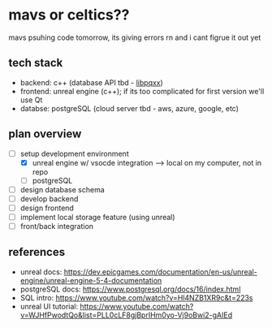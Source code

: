 # mavs or celtics??
mavs
psuhing code tomorrow, its giving errors rn and i cant figrue it out yet

## tech stack
- backend: c++ (database API tbd - [libpqxx](https://github.com/jtv/libpqxx))
- frontend: unreal engine (c++); if its too complicated for first version we'll use Qt
- databse: postgreSQL (cloud server tbd - aws, azure, google, etc)

## plan overview
- [ ] setup development environment 
  - [x] unreal engine w/ vsocde integration --> local on my computer, not in repo
  - [ ] postgreSQL
- [ ] design database schema
- [ ] develop backend
- [ ] design frontend
- [ ] implement local storage feature (using unreal)
- [ ] front/back integration

## references
- unreal docs: https://dev.epicgames.com/documentation/en-us/unreal-engine/unreal-engine-5-4-documentation
- postgreSQL docs: https://www.postgresql.org/docs/16/index.html
- SQL intro: https://www.youtube.com/watch?v=Hl4NZB1XR9c&t=223s
- unreal UI tutorial: https://www.youtube.com/watch?v=WJHfPwodtQo&list=PLL0cLF8gjBprIHm0yo-Vj9oBwi2-gAIEd
